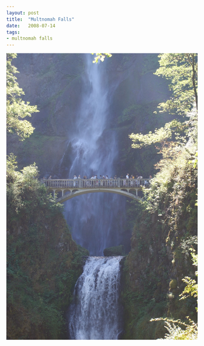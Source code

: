 ```yaml
---
layout: post
title:  "Multnomah Falls"
date:   2008-07-14
tags:
- multnomah falls
---
```

![Multnomah Falls](/media/2008-07-14-multnomah-falls.jpg)
